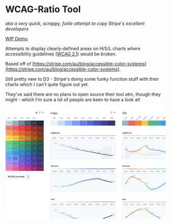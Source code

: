 # WCAG-Ratio Tool
*aka a very quick, scrappy, futile attempt to copy Stripe's excellent developers*

[WIP Demo](https://wcag-ratio-stripe-tool.vulkd.now.sh).

Attempts to display clearly-defined areas on H/S/L charts where accessibility guidelines ([WCAG 2.1](https://www.w3.org/TR/WCAG21/)) would be broken.

Based off of [https://stripe.com/au/blog/accessible-color-systems](https://stripe.com/au/blog/accessible-color-systems).

Still pretty new to D3 - Stripe's doing some funky function stuff with their charts which I can't quite figure out yet.

They've said there are no plans to open source their tool atm, though they might - which I'm sure a lot of people are keen to have a look at!

![example of repo](example.png)
